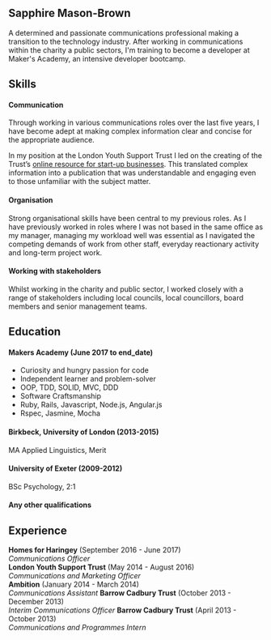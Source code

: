 ## Sapphire Mason-Brown

A determined and passionate communications professional making a transition to the technology industry. After working in communications within the charity a public sectors, I'm training to become a developer at Maker's Academy, an intensive developer bootcamp.

## Skills

#### Communication

Through working in various communications roles over the last five years, I have become adept at making complex information clear and concise for the appropriate audience.

In my position at the London Youth Support Trust I led on the creating of the Trust’s [online resource for start-up businesses](http://fromdreamingtodoing.co.uk). This translated complex information into a publication that was understandable and engaging even to those unfamiliar with the subject matter.

#### Organisation

Strong organisational skills have been central to my previous roles. As I have previously worked in roles where I was not based in the same office as my manager, managing my workload well was essential as I navigated the competing demands of work from other staff, everyday reactionary activity and long-term project work.

#### Working with stakeholders

Whilst working in the charity and public sector, I worked closely with a range of stakeholders including local councils, local councillors,  board members and senior management teams.

## Education

#### Makers Academy (June 2017 to end_date)

- Curiosity and hungry passion for code
- Independent learner and problem-solver
- OOP, TDD, SOLID, MVC, DDD
- Software Craftsmanship
- Ruby, Rails, Javascript, Node.js, Angular.js
- Rspec, Jasmine, Mocha

#### Birkbeck, University of London (2013-2015)

MA Applied Linguistics, Merit

#### University of Exeter (2009-2012)

BSc Psychology, 2:1

#### Any other qualifications

## Experience

**Homes for Haringey** (September 2016 - June 2017)    
*Communications Officer*  
**London Youth Support Trust** (May 2014 - August 2016)   
*Communications and Marketing Officer*  
**Ambition** (January 2014 - March 2014)   
*Communications Assistant*
**Barrow Cadbury Trust** (October 2013 - December 2013)   
*Interim Communications Officer*
**Barrow Cadbury Trust** (April 2013 - October 2013)   
*Communications and Programmes Intern*

